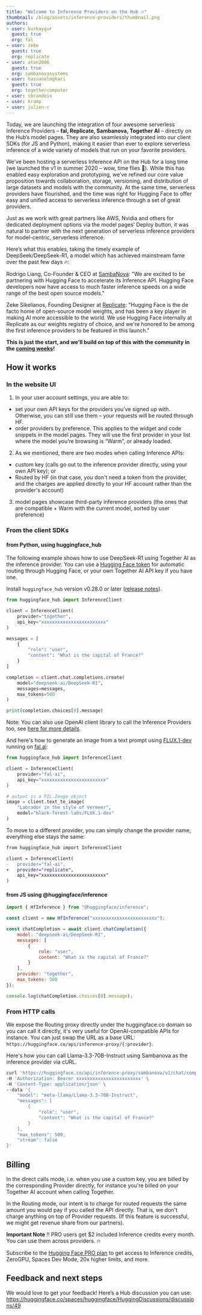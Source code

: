 ```yaml
---
title: "Welcome to Inference Providers on the Hub 🔥"
thumbnail: /blog/assets/inference-providers/thumbnail.png
authors:
- user: burkaygur
  guest: true
  org: fal
- user: zeke
  guest: true
  org: replicate
- user: aton2006
  guest: true
  org: sambanovasystems
- user: hassanelmghari
  guest: true
  org: togethercomputer
- user: sbrandeis
- user: kramp
- user: julien-c
---
```


Today, we are launching the integration of four awesome serverless Inference Providers – **fal, Replicate, Sambanova, Together AI** – directly on the Hub’s model pages. They are also seamlessly integrated into our client SDKs (for JS and Python), making it easier than ever to explore serverless inference of a wide variety of models that run on your favorite providers.

<!-- <insert big visual with logos> -->
 
We’ve been hosting a serverless Inference API on the Hub for a long time (we launched the v1 in summer 2020 – wow, time flies 🤯). While this has enabled easy exploration and prototyping, we’ve refined our core value proposition towards collaboration, storage, versioning, and distribution of large datasets and models with the community. At the same time, serverless providers have flourished, and the time was right for Hugging Face to offer easy and unified access to serverless inference through a set of great providers. 

Just as we work with great partners like AWS, Nvidia and others for dedicated deployment options via the model pages’ Deploy button, it was natural to partner with the next generation of serverless inference providers for model-centric, serverless inference.

Here’s what this enables, taking the timely example of DeepSeek/DeepSeek-R1, a model which has achieved mainstream fame over the past few days 🔥:

<!-- <insert screenshot or GIF of DeepSeek-R1 model page showcasing fast Inference> -->

Rodrigo Liang, Co-Founder & CEO at [SambaNova](https://huggingface.co/sambanovasystems): "We are excited to be partnering with Hugging Face to accelerate its Inference API. Hugging Face developers now have access to much faster inference speeds on a wide range of the best open source models."

Zeke Sikelianos, Founding Designer at [Replicate](https://huggingface.co/replicate): "Hugging Face is the de facto home of open-source model weights, and has been a key player in making AI more accessible to the world. We use Hugging Face internally at Replicate as our weights registry of choice, and we're honored to be among the first inference providers to be featured in this launch."

**This is just the start, and we’ll build on top of this with the community in the [coming weeks](https://huggingface.co/spaces/huggingface/HuggingDiscussions/discussions/49)!**

## How it works

### In the website UI


1. In your user account settings, you are able to:
- set your own API keys for the providers you’ve signed up with. Otherwise, you can still use them – your requests will be routed through HF.
- order providers by preference. This applies to the widget and code snippets in the model pages. They will use the first provider in your list where the model you’re browsing is “Warm”, or already loaded.



2. As we mentioned, there are two modes when calling Inference APIs: 
- custom key (calls go out to the inference provider directly, using your own API key); or
- Routed by HF (in that case, you don't need a token from the provider, and the charges are applied directly to your HF account rather than the provider's account)




3. model pages showcase third-party inference providers (the ones that are compatible + Warm with the current model, sorted by user preference)




### From the client SDKs

#### from Python, using huggingface_hub

The following example shows how to use DeepSeek-R1 using Together AI as the inference provider. You can use a [Hugging Face token](https://huggingface.co/settings/tokens) for automatic routing through Hugging Face, or your own Together AI API key if you have one.

Install `huggingface_hub` version v0.28.0 or later ([release notes](https://github.com/huggingface/huggingface_hub/releases/tag/v0.28.0.rc0)).

```python
from huggingface_hub import InferenceClient

client = InferenceClient(
	provider="together",
	api_key="xxxxxxxxxxxxxxxxxxxxxxxx"
)

messages = [
	{
		"role": "user",
		"content": "What is the capital of France?"
	}
]

completion = client.chat.completions.create(
    model="deepseek-ai/DeepSeek-R1", 
	messages=messages, 
	max_tokens=500
)

print(completion.choices[0].message)
```

Note: You can also use OpenAI client library to call the Inference Providers too, see [here for more details](https://huggingface.co/deepseek-ai/DeepSeek-R1?inference_provider=together&language=python&inference_api=true).

And here's how to generate an image from a text prompt using [FLUX.1-dev](black-forest-labs/FLUX.1-dev) running on [fal.ai](https://fal.ai/models/fal-ai/flux/dev):

```python
from huggingface_hub import InferenceClient

client = InferenceClient(
	provider="fal-ai",
	api_key="xxxxxxxxxxxxxxxxxxxxxxxx"
)

# output is a PIL.Image object
image = client.text_to_image(
	"Labrador in the style of Vermeer",
	model="black-forest-labs/FLUX.1-dev"
)
```

To move to a different provider, you can simply change the provider name, everything else stays the same:

```diff
from huggingface_hub import InferenceClient

client = InferenceClient(
-	provider="fal-ai",
+	provider="replicate",
	api_key="xxxxxxxxxxxxxxxxxxxxxxxx"
)
```

#### from JS using @huggingface/inference

```js
import { HfInference } from "@huggingface/inference";

const client = new HfInference("xxxxxxxxxxxxxxxxxxxxxxxx");

const chatCompletion = await client.chatCompletion({
	model: "deepseek-ai/DeepSeek-R1",
	messages: [
		{
			role: "user",
			content: "What is the capital of France?"
		}
	],
	provider: "together",
	max_tokens: 500
});

console.log(chatCompletion.choices[0].message);
```

### From HTTP calls

We expose the Routing proxy directly under the huggingface.co domain so you can call it directly, it's very useful for OpenAI-compatible APIs for instance. You can just swap the URL as a base URL: `https://huggingface.co/api/inference-proxy/{:provider}`.

Here's how you can call Llama-3.3-70B-Instruct using Sambanova as the inference provider via cURL.

```bash
curl 'https://huggingface.co/api/inference-proxy/sambanova/v1/chat/completions' \
-H 'Authorization: Bearer xxxxxxxxxxxxxxxxxxxxxxxx' \
-H 'Content-Type: application/json' \
--data '{
    "model": "meta-llama/Llama-3.3-70B-Instruct",
    "messages": [
		{
			"role": "user",
			"content": "What is the capital of France?"
		}
	],
    "max_tokens": 500,
    "stream": false
}'
```

## Billing

In the direct calls mode, i.e. when you use a custom key, you are billed by the corresponding Provider directly, for instance you're billed on your Together AI account when calling Together.

In the Routing mode, our intent is to charge for routed requests the same amount you would pay if you called the API directly. That is, we don't charge anything on top of Provider requests. (If this feature is successful, we might get revenue share from our partners).

**Important Note** ‼️ PRO users get $2 included Inference credits every month. You can use them across providers. 🔥

Subscribe to the [Hugging Face PRO plan](https://hf.co/subscribe/pro) to get access to Inference credits, ZeroGPU, Spaces Dev Mode, 20x higher limits, and more.

## Feedback and next steps

We would love to get your feedback! Here’s a Hub discussion you can use: https://huggingface.co/spaces/huggingface/HuggingDiscussions/discussions/49


